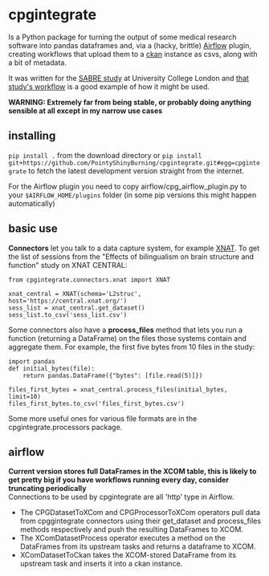 # cpgintegrate
Is a Python package for turning the output of some medical research software into pandas dataframes and, via a (hacky, brittle) [Airflow](https://airflow.apache.org/) plugin, creating workflows that upload them to a [ckan](https://ckan.org/) instance as csvs, along with a bit of metadata.

It was written for the [SABRE study]('https://www.sabrestudy.org') at University College London and [that study's workflow](https://github.com/PointyShinyBurning/sabre_flow) is a good example of how it might be used.

**WARNING: Extremely far from being stable, or probably doing anything sensible at all except in my narrow use cases**
## installing
`pip install .` from the download directory or `pip install git+https://github.com/PointyShinyBurning/cpgintegrate.git#egg=cpgintegrate` to fetch the latest development version straight from the internet.

For the Airflow plugin you need to copy airflow/cpg_airflow_plugin.py to your `$AIRFLOW_HOME/plugins` folder (in some pip versions this might happen automatically)
## basic use
**Connectors** let you talk to a data capture system, for example [XNAT](https://www.xnat.org/). To get the list of sessions from the "Effects of bilingualism on brain structure and function" study on XNAT CENTRAL:
```
from cpgintegrate.connectors.xnat import XNAT

xnat_central = XNAT(schema='L2struc', host='https://central.xnat.org/')
sess_list = xnat_central.get_dataset()
sess_list.to_csv('sess_list.csv')
```
Some connectors also have a **process_files** method that lets you run a function (returning a DataFrame) on the files those systems contain and aggregate them. For example, the first five bytes from 10 files in the study:
```
import pandas
def initial_bytes(file):
    return pandas.DataFrame({"bytes": [file.read(5)]})

files_first_bytes = xnat_central.process_files(initial_bytes, limit=10)
files_first_bytes.to_csv('files_first_bytes.csv')
```
Some more useful ones for various file formats are in the cpgintegrate.processors package.
## airflow
**Current version stores full DataFrames in the XCOM table, this is likely to get pretty big if you have workflows running every day, consider truncating periodically**  
Connections to be used by cpgintegrate are all 'http' type in Airflow.
- The CPGDatasetToXCom and CPGProcessorToXCom operators pull data from cpggintegrate connectors using their get_dataset and process_files methods respectively and push the resulting DataFrames to XCOM.
- The XComDatasetProcess operator executes a method on the DataFrames from its upstream tasks and returns a dataframe to XCOM.
- XComDatasetToCkan takes the XCOM-stored DataFrame from its upstream task and inserts it into a ckan instance.